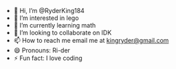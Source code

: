 - 👋 Hi, I’m @RyderKing184
- 👀 I’m interested in lego
- 🌱 I’m currently learning math
- 💞️ I’m looking to collaborate on IDK
- 📫 How to reach me email me at kingryder@gmail.com
- 😄 Pronouns: Ri-der
- ⚡ Fun fact: I love coding

<!---
RyderKing184/RyderKing184 is a ✨ special ✨ repository because its `README.md` (this file) appears on your GitHub profile.
You can click the Preview link to take a look at your changes.
--->
